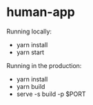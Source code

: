 # human-app

Running locally:
* yarn install
* yarn start


Running in the production:
* yarn install
* yarn build
* serve -s build -p $PORT
